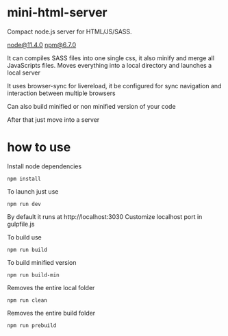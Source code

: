 # mini-html-server
Compact node.js server for HTML/JS/SASS.

node@11.4.0
npm@6.7.0

It can compiles SASS files into one single css, it also minify and merge all JavaScripts files. 
Moves everything into a local directory and launches a local server

It uses browser-sync for livereload, it be configured for sync navigation and interaction between multiple browsers

Can also build minified or non minified version of your code

After that just move into a server


# how to use

Install node dependencies
```
npm install
```

To launch just use
```
npm run dev
```
By default it runs at http://localhost:3030 
Customize localhost port in gulpfile.js


To build use
```
npm run build
```

To build minified version
```
npm run build-min
```


Removes the entire local folder
```
npm run clean
```

Removes the entire build folder
```
npm run prebuild
```